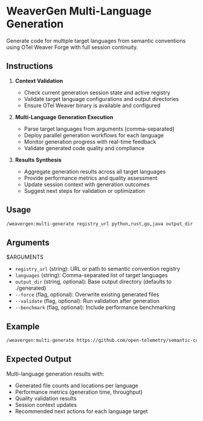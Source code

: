 # WeaverGen Multi-Language Generation

Generate code for multiple target languages from semantic conventions using OTel Weaver Forge with full session continuity.

## Instructions

1. **Context Validation**
   - Check current generation session state and active registry
   - Validate target language configurations and output directories
   - Ensure OTel Weaver binary is available and configured

2. **Multi-Language Generation Execution**
   - Parse target languages from arguments (comma-separated)
   - Deploy parallel generation workflows for each language
   - Monitor generation progress with real-time feedback
   - Validate generated code quality and compliance

3. **Results Synthesis**
   - Aggregate generation results across all target languages
   - Provide performance metrics and quality assessment
   - Update session context with generation outcomes
   - Suggest next steps for validation or optimization

## Usage

```bash
/weavergen:multi-generate registry_url python,rust,go,java output_dir
```

## Arguments

$ARGUMENTS

- `registry_url` (string): URL or path to semantic convention registry
- `languages` (string): Comma-separated list of target languages
- `output_dir` (string, optional): Base output directory (defaults to ./generated)
- `--force` (flag, optional): Overwrite existing generated files
- `--validate` (flag, optional): Run validation after generation
- `--benchmark` (flag, optional): Include performance benchmarking

## Example

```bash
/weavergen:multi-generate https://github.com/open-telemetry/semantic-conventions.git python,rust,go ./sdk-outputs --validate
```

## Expected Output

Multi-language generation results with:
- Generated file counts and locations per language
- Performance metrics (generation time, throughput)
- Quality validation results
- Session context updates
- Recommended next actions for each language target